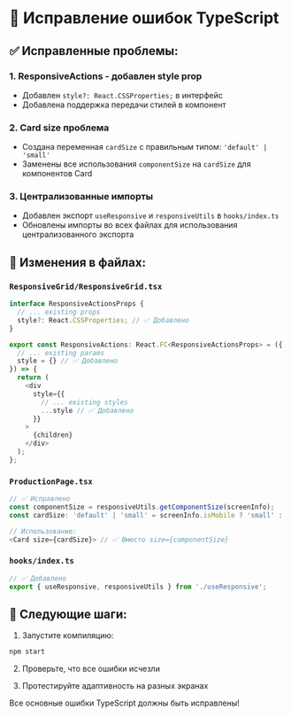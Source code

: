 # 🔧 Исправление ошибок TypeScript

## ✅ Исправленные проблемы:

### 1. ResponsiveActions - добавлен style prop
- Добавлен `style?: React.CSSProperties;` в интерфейс
- Добавлена поддержка передачи стилей в компонент

### 2. Card size проблема
- Создана переменная `cardSize` с правильным типом: `'default' | 'small'`
- Заменены все использования `componentSize` на `cardSize` для компонентов Card

### 3. Централизованные импорты
- Добавлен экспорт `useResponsive` и `responsiveUtils` в `hooks/index.ts`
- Обновлены импорты во всех файлах для использования централизованного экспорта

## 📝 Изменения в файлах:

### `ResponsiveGrid/ResponsiveGrid.tsx`
```typescript
interface ResponsiveActionsProps {
  // ... existing props
  style?: React.CSSProperties; // ✅ Добавлено
}

export const ResponsiveActions: React.FC<ResponsiveActionsProps> = ({
  // ... existing params
  style = {} // ✅ Добавлено
}) => {
  return (
    <div
      style={{
        // ... existing styles
        ...style // ✅ Добавлено
      }}
    >
      {children}
    </div>
  );
};
```

### `ProductionPage.tsx`
```typescript
// ✅ Исправлено
const componentSize = responsiveUtils.getComponentSize(screenInfo);
const cardSize: 'default' | 'small' = screenInfo.isMobile ? 'small' : 'default';

// Использование:
<Card size={cardSize}> // ✅ Вместо size={componentSize}
```

### `hooks/index.ts`
```typescript
// ✅ Добавлено
export { useResponsive, responsiveUtils } from './useResponsive';
```

## 🚀 Следующие шаги:

1. Запустите компиляцию:
```bash
npm start
```

2. Проверьте, что все ошибки исчезли

3. Протестируйте адаптивность на разных экранах

Все основные ошибки TypeScript должны быть исправлены!
